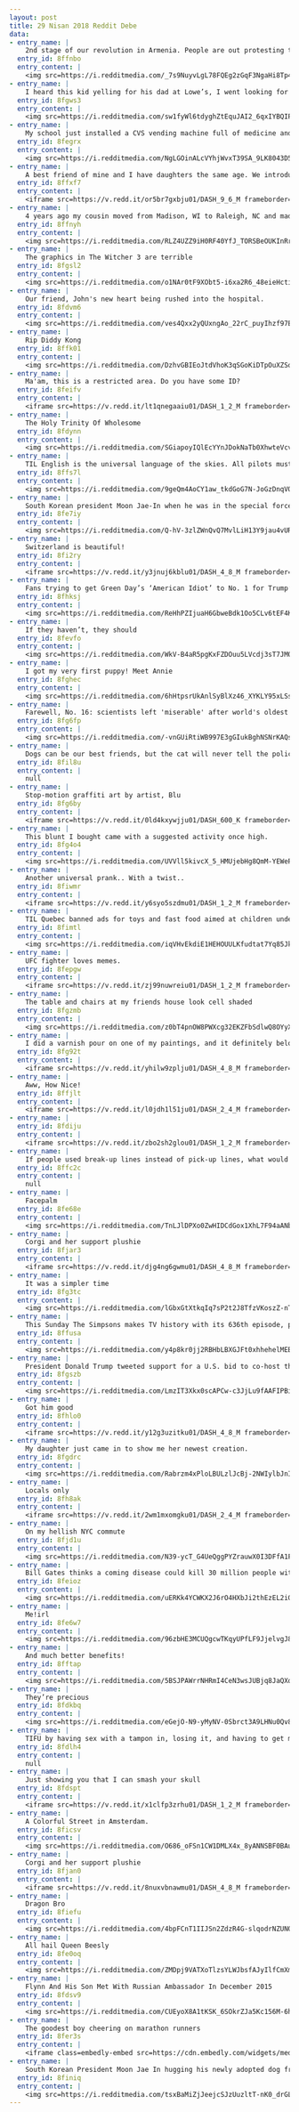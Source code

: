 ```yaml
---
layout: post
title: 29 Nisan 2018 Reddit Debe
data:
- entry_name: |
    2nd stage of our revolution in Armenia. People are out protesting the total ousting of old parliament after prime minister resigned a few days ago. Now Putin is putting pressure on Armenia to keep the old system intact. We are tired of oligarchs, all must go so we can have a fresh start.
  entry_id: 8ffnbo
  entry_content: |
    <img src=https://i.redditmedia.com/_7s9NuyvLgL78FQEg2zGqF3NgaHi8Tp475prJECzx_M.jpg?s=e9318ad27fab2c6650b990243f1da9dc frameborder=0>
- entry_name: |
    I heard this kid yelling for his dad at Lowe’s, I went looking for him and.....
  entry_id: 8fgws3
  entry_content: |
    <img src=https://i.redditmedia.com/sw1fyWl6tdyghZtEquJAI2_6qxIYBQIP1dMnVTKTupQ.jpg?s=8dcbb9753a2603b6ec687862f543872e frameborder=0>
- entry_name: |
    My school just installed a CVS vending machine full of medicine and hygiene products
  entry_id: 8fegrx
  entry_content: |
    <img src=https://i.redditmedia.com/NgLGOinALcVYhjWvxT39SA_9LK8043D5BNoeO_gYZSA.jpg?s=deab4e60c804e35c2dc8460606ccbb15 frameborder=0>
- entry_name: |
    A best friend of mine and I have daughters the same age. We introduced them via FaceTime 4 years ago. They’ve talked daily since and are best friends. They live 7+ hours away and our schedules never lined up to have them meet in person until this moment. Neither of them knew it was happening.
  entry_id: 8ffxf7
  entry_content: |
    <iframe src=https://v.redd.it/or5br7gxbju01/DASH_9_6_M frameborder=0></iframe>
- entry_name: |
    4 years ago my cousin moved from Madison, WI to Raleigh, NC and made the track team
  entry_id: 8ffnyh
  entry_content: |
    <img src=https://i.redditmedia.com/RLZ4UZZ9iH0RF40YfJ_TORSBeOUKInRrYS50oazCFMU.jpg?s=e7fd67d8807ae97098d70c95f160e0c4 frameborder=0>
- entry_name: |
    The graphics in The Witcher 3 are terrible
  entry_id: 8fgsl2
  entry_content: |
    <img src=https://i.redditmedia.com/o1NAr0tF9XObt5-i6xa2R6_48eieHctiXkRqzPerTa4.gif?fm=jpg&s=2f200b408d974d2a4e512c4df726d86d frameborder=0>
- entry_name: |
    Our friend, John's new heart being rushed into the hospital.
  entry_id: 8fdvm6
  entry_content: |
    <img src=https://i.redditmedia.com/ves4Qxx2yQUxngAo_22rC_puyIhzf97EgBdlb6kEQ7U.jpg?s=1c703effb64c28032f31270964b758b2 frameborder=0>
- entry_name: |
    Rip Diddy Kong
  entry_id: 8ffk01
  entry_content: |
    <img src=https://i.redditmedia.com/DzhvGBIEoJtdVhoK3qSGoKiDTpOuXZSqqDSWKta8RCM.jpg?s=4e7739a507be9c548e222cf75cf70b99 frameborder=0>
- entry_name: |
    Ma'am, this is a restricted area. Do you have some ID?
  entry_id: 8feifv
  entry_content: |
    <iframe src=https://v.redd.it/lt1qnegaaiu01/DASH_1_2_M frameborder=0></iframe>
- entry_name: |
    The Holy Trinity Of Wholesome
  entry_id: 8fdynn
  entry_content: |
    <img src=https://i.redditmedia.com/SGiapoyIQlEcYYnJDokNaTb0XhwteVcvAhcnnOw4mqg.png?s=9069a631c8b8b0c2a342c8acfa816738 frameborder=0>
- entry_name: |
    TIL English is the universal language of the skies. All pilots must learn and use English, regardless of their country of origin.
  entry_id: 8ffs7l
  entry_content: |
    <img src=https://i.redditmedia.com/9geQm4AoCY1aw_tkdGoG7N-JoGzDnqVQQKBPNheVtn0.jpg?s=e006957e519691963b9cb7bc751254c1 frameborder=0>
- entry_name: |
    South Korean president Moon Jae-In when he was in the special forces (1975-1977). Badass
  entry_id: 8fe7iy
  entry_content: |
    <img src=https://i.redditmedia.com/Q-hV-3zlZWnQvQ7MvlLiH13Y9jau4vURwzSPVuhSP7E.jpg?s=d3d7e723e89400b250c5b4b5e2c6334a frameborder=0>
- entry_name: |
    Switzerland is beautiful!
  entry_id: 8fi2ry
  entry_content: |
    <iframe src=https://v.redd.it/y3jnuj6kblu01/DASH_4_8_M frameborder=0></iframe>
- entry_name: |
    Fans trying to get Green Day’s ‘American Idiot’ to No. 1 for Trump’s UK visit
  entry_id: 8fhksj
  entry_content: |
    <img src=https://i.redditmedia.com/ReHhPZIjuaH6GbweBdk1Oo5CLv6tEF4K4QL8xkHnwLs.jpg?s=47d339601205fd9f5359e524d5217f43 frameborder=0>
- entry_name: |
    If they haven’t, they should
  entry_id: 8fevfo
  entry_content: |
    <img src=https://i.redditmedia.com/WkV-B4aR5pgKxFZDOuu5LVcdj3sT7JM0dnOEOOVLCRA.jpg?s=014f4bf056875d7d8b4c47db47a3c2eb frameborder=0>
- entry_name: |
    I got my very first puppy! Meet Annie
  entry_id: 8fghec
  entry_content: |
    <img src=https://i.redditmedia.com/6hHtpsrUkAnlSyBlXz46_XYKLY95xLSsCuYoTCBE1sQ.jpg?s=db4d63bf37f62c00acd18e280577ab69 frameborder=0>
- entry_name: |
    Farewell, No. 16: scientists left 'miserable' after world's oldest spider dies aged 43
  entry_id: 8fg6fp
  entry_content: |
    <img src=https://i.redditmedia.com/-vnGUiRtiWB997E3gGIukBghNSNrKAQs3dsPqBRZwVU.jpg?s=0ef9319d6bceff63413b10e0b53a1f70 frameborder=0>
- entry_name: |
    Dogs can be our best friends, but the cat will never tell the police where the marijuana is.
  entry_id: 8fil8u
  entry_content: |
    null
- entry_name: |
    Stop-motion graffiti art by artist, Blu
  entry_id: 8fg6by
  entry_content: |
    <iframe src=https://v.redd.it/0ld4kxywjju01/DASH_600_K frameborder=0></iframe>
- entry_name: |
    This blunt I bought came with a suggested activity once high.
  entry_id: 8fg4o4
  entry_content: |
    <img src=https://i.redditmedia.com/UVVll5kivcX_5_HMUjebHg8QmM-YEWePtDP-QTxiEMY.jpg?s=9953c7bcac0d500a088adb179ed2bb5c frameborder=0>
- entry_name: |
    Another universal prank.. With a twist..
  entry_id: 8fiwmr
  entry_content: |
    <iframe src=https://v.redd.it/y6syo5szdmu01/DASH_1_2_M frameborder=0></iframe>
- entry_name: |
    TIL Quebec banned ads for toys and fast food aimed at children under 13, resulting in lowered childhood obesity rates
  entry_id: 8fimtl
  entry_content: |
    <img src=https://i.redditmedia.com/iqVHvEkdiE1HEHOUULKfudtat7Yq85JkmMeUMZeniNU.jpg?s=10f8de82ad79dd2b81cdd627bd1d51c5 frameborder=0>
- entry_name: |
    UFC fighter loves memes.
  entry_id: 8fepgw
  entry_content: |
    <iframe src=https://v.redd.it/zj99nuwreiu01/DASH_1_2_M frameborder=0></iframe>
- entry_name: |
    The table and chairs at my friends house look cell shaded
  entry_id: 8fgzmb
  entry_content: |
    <img src=https://i.redditmedia.com/z0bT4pnOW8PWXcg32EKZFbSdlwQ8OYyXL9VC1KxyBI4.jpg?s=01d86a26f2082a697fd78cd5ea7f27e4 frameborder=0>
- entry_name: |
    I did a varnish pour on one of my paintings, and it definitely belongs here.
  entry_id: 8fg92t
  entry_content: |
    <iframe src=https://v.redd.it/yhilw9zplju01/DASH_4_8_M frameborder=0></iframe>
- entry_name: |
    Aww, How Nice!
  entry_id: 8ffjlt
  entry_content: |
    <iframe src=https://v.redd.it/l0jdh1l51ju01/DASH_2_4_M frameborder=0></iframe>
- entry_name: |
  entry_id: 8fdiju
  entry_content: |
    <iframe src=https://v.redd.it/zbo2sh2glou01/DASH_1_2_M frameborder=0></iframe>
- entry_name: |
    If people used break-up lines instead of pick-up lines, what would some of the best ones be?
  entry_id: 8ffc2c
  entry_content: |
    null
- entry_name: |
    Facepalm
  entry_id: 8fe68e
  entry_content: |
    <img src=https://i.redditmedia.com/TnLJlDPXo0ZwHIDCdGox1XhL7F94aANbFvVFte5DCus.jpg?s=48f461cf9310d8cffc75feeeefca6155 frameborder=0>
- entry_name: |
    Corgi and her support plushie
  entry_id: 8fjar3
  entry_content: |
    <iframe src=https://v.redd.it/djg4ng6gwmu01/DASH_4_8_M frameborder=0></iframe>
- entry_name: |
    It was a simpler time
  entry_id: 8fg3tc
  entry_content: |
    <img src=https://i.redditmedia.com/lGbxGtXtkqIq7sP2t2J8TfzVKoszZ-nTsnR37hiTwbE.png?s=555fb3d6aee6b0f2a7ef0800cccdb82c frameborder=0>
- entry_name: |
    This Sunday The Simpsons makes TV history with its 636th episode, passing Gunsmoke as the longest running scripted TV series
  entry_id: 8ffusa
  entry_content: |
    <img src=https://i.redditmedia.com/y4p8kr0jj2RBHbLBXGJFt0xhhehelMEBXe4VnjS5LgU.jpg?s=71d3ac8309845daa2ff5e4311ca54b55 frameborder=0>
- entry_name: |
    President Donald Trump tweeted support for a U.S. bid to co-host the 2026 soccer World Cup with a veiled threat against nations that might oppose it, prompting soccer’s governing body to refer to guidelines that warn against political influence over bids.
  entry_id: 8fgszb
  entry_content: |
    <img src=https://i.redditmedia.com/LmzIT3Xkx0scAPCw-c3JjLu9fAAFIPBi9dubVVXo3zs.jpg?s=842b5fd1dc79c86f3f51ad5b082a6572 frameborder=0>
- entry_name: |
    Got him good
  entry_id: 8fhlo0
  entry_content: |
    <iframe src=https://v.redd.it/y12g3uzitku01/DASH_4_8_M frameborder=0></iframe>
- entry_name: |
    My daughter just came in to show me her newest creation.
  entry_id: 8fgdrc
  entry_content: |
    <img src=https://i.redditmedia.com/Rabrzm4xPloLBULzlJcBj-2NWIylbJnIFgNM3G533fc.jpg?s=53187925dd74cf98eea8edfdbf58dc8d frameborder=0>
- entry_name: |
    Locals only
  entry_id: 8fh8ak
  entry_content: |
    <iframe src=https://v.redd.it/2wm1mxomgku01/DASH_2_4_M frameborder=0></iframe>
- entry_name: |
    On my hellish NYC commute
  entry_id: 8fjd1u
  entry_content: |
    <img src=https://i.redditmedia.com/N39-ycT_G4UeQggPYZrauwX0I3DFfA1Fd6l6P_Qwb00.jpg?s=01b80a49866d7efd21518969bd3fe6d4 frameborder=0>
- entry_name: |
    Bill Gates thinks a coming disease could kill 30 million people within 6 months — and says we should prepare for it like we do for war
  entry_id: 8feioz
  entry_content: |
    <img src=https://i.redditmedia.com/uERKk4YCWKX2J6rO4HXbJi2thEzEL2iGxPCrms0LjEY.jpg?s=3a4fce1bcf788b7e3ce5256052a7c7ed frameborder=0>
- entry_name: |
    Me!irl
  entry_id: 8fe6w7
  entry_content: |
    <img src=https://i.redditmedia.com/96zbHE3MCUQgcwTKqyUPfLF9JjelvgJ8Tn7mPT1Xu7k.jpg?s=eec1934bd1d1470ac40d89ea99432e13 frameborder=0>
- entry_name: |
    And much better benefits!
  entry_id: 8fftap
  entry_content: |
    <img src=https://i.redditmedia.com/5BSJPAWrrNHRmI4CeN3wsJUBjq8JaQXqVSglCEZAJTA.jpg?s=ddab15063e940109fb1985ecbcafe458 frameborder=0>
- entry_name: |
    They’re precious
  entry_id: 8fdkbq
  entry_content: |
    <img src=https://i.redditmedia.com/eGejO-N9-yMyNV-0Sbrct3A9LHNu0Qv8F3DlIoz5D94.jpg?s=b69ff4641e470bcd4176bb47739109bc frameborder=0>
- entry_name: |
    TIFU by having sex with a tampon in, losing it, and having to get my professor remove it (NSFW)
  entry_id: 8fdlh4
  entry_content: |
    null
- entry_name: |
    Just showing you that I can smash your skull
  entry_id: 8fdspt
  entry_content: |
    <iframe src=https://v.redd.it/x1clfp3zrhu01/DASH_1_2_M frameborder=0></iframe>
- entry_name: |
    A Colorful Street in Amsterdam.
  entry_id: 8ficsv
  entry_content: |
    <img src=https://i.redditmedia.com/O686_oFSn1CW1DMLX4x_8yANNSBF0BAu9jLOBJo1Gjc.jpg?s=e251f5f37c9833d15767aaa7b14c503d frameborder=0>
- entry_name: |
    Corgi and her support plushie
  entry_id: 8fjan0
  entry_content: |
    <iframe src=https://v.redd.it/8nuxvbnawmu01/DASH_4_8_M frameborder=0></iframe>
- entry_name: |
    Dragon Bro
  entry_id: 8fiefu
  entry_content: |
    <img src=https://i.redditmedia.com/4bpFCnT1IIJSn2ZdzR4G-slqodrNZUN09YujWPvovXE.jpg?s=94618621e29a224515b3829d7c318113 frameborder=0>
- entry_name: |
    All hail Queen Beesly
  entry_id: 8fe0oq
  entry_content: |
    <img src=https://i.redditmedia.com/ZMDpj9VATXoTlzsYLWJbsfAJyIlfCmXmJaX-IHWPcmY.jpg?s=ffc906f6c00150741c0191bd26509860 frameborder=0>
- entry_name: |
    Flynn And His Son Met With Russian Ambassador In December 2015
  entry_id: 8fdsv9
  entry_content: |
    <img src=https://i.redditmedia.com/CUEyoX8A1tKSK_6SOkrZJa5Kc156M-6hRaqcAZ69Pro.jpg?s=eef7c4c9b5a7cc54265ea3ab433ad465 frameborder=0>
- entry_name: |
    The goodest boy cheering on marathon runners
  entry_id: 8fer3s
  entry_content: |
    <iframe class=embedly-embed src=https://cdn.embedly.com/widgets/media.html?src=https%3A%2F%2Fgfycat.com%2Fifr%2FFlimsySecondhandElk&url=https%3A%2F%2Fgfycat.com%2Fflimsysecondhandelk&image=https%3A%2F%2Fthumbs.gfycat.com%2FFlimsySecondhandElk-size_restricted.gif&key=2aa3c4d5f3de4f5b9120b660ad850dc9&type=text%2Fhtml&schema=gfycat width=480 height=480 scrolling=no frameborder=0 allowfullscreen></iframe>
- entry_name: |
    South Korean President Moon Jae In hugging his newly adopted dog from animal shelter
  entry_id: 8finiq
  entry_content: |
    <img src=https://i.redditmedia.com/tsxBaMiZjJeejcSJzUuzltT-nK0_drGLUtJohQIEiy4.jpg?s=b90ba054b4cd4957e41c5e36e8c7c1a4 frameborder=0>
---
```

